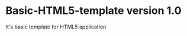 Basic-HTML5-template version 1.0
================================

It's basic template for HTML5 application
